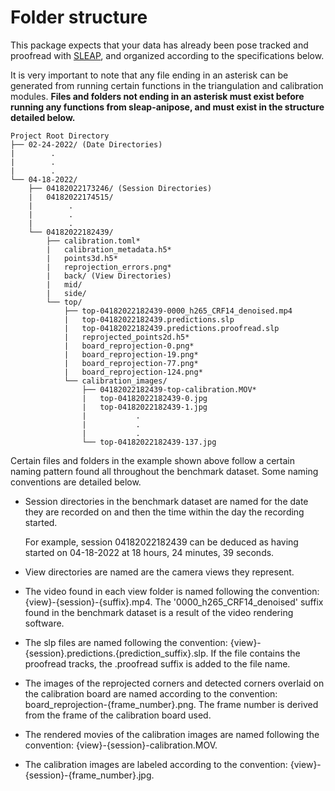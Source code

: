 # Folder structure

This package expects that your data has already been pose tracked and proofread with
[SLEAP](https://sleap.ai), and organized according to the specifications below.

It is very important to note that any file ending in an asterisk can be generated from running certain functions in the triangulation and calibration modules. 
**Files and folders not ending in an asterisk must exist before running any functions from sleap-anipose, and must exist in the structure detailed below.** 

```
Project Root Directory
├── 02-24-2022/ (Date Directories)
|        .
|        .
|        .
└── 04-18-2022/
    ├── 04182022173246/ (Session Directories)
    |   04182022174515/
    |        .
    |        .
    |        .
    └── 04182022182439/
        ├── calibration.toml*
        |   calibration_metadata.h5* 
        |   points3d.h5*
        |   reprojection_errors.png*
        |   back/ (View Directories)
        |   mid/
        |   side/
        └── top/
            ├── top-04182022182439-0000_h265_CRF14_denoised.mp4
            |   top-04182022182439.predictions.slp
            |   top-04182022182439.predictions.proofread.slp
            |   reprojected_points2d.h5*
            |   board_reprojection-0.png*
            |   board_reprojection-19.png*
            |   board_reprojection-77.png*
            |   board_reprojection-124.png*   
            └── calibration_images/
                ├── 04182022182439-top-calibration.MOV*
                |   top-04182022182439-0.jpg
                |   top-04182022182439-1.jpg
                |           .
                |           .
                |           .
                └── top-04182022182439-137.jpg
```

Certain files and folders in the example shown above follow a certain naming pattern found all throughout the benchmark dataset. Some naming conventions are detailed below.

- Session directories in the benchmark dataset are named for the date they are recorded on and then the time within the day the recording started.

    For example, session 04182022182439 can be deduced as having started on 04-18-2022 at 18 hours, 24 minutes, 39 seconds. 

- View directories are named are the camera views they represent. 

- The video found in each view folder is named following the convention: {view}-{session}-{suffix}.mp4. The '0000_h265_CRF14_denoised' suffix found in the benchmark dataset is a result of the video rendering software.

- The slp files are named following the convention: {view}-{session}.predictions.{prediction_suffix}.slp. If the file contains the proofread tracks, the .proofread suffix is added to the file name. 

- The images of the reprojected corners and detected corners overlaid on the calibration board are named according to the convention: board_reprojection-{frame_number}.png. The frame number is derived from the 
frame of the calibration board used. 

- The rendered movies of the calibration images are named following the convention: {view}-{session}-calibration.MOV.

- The calibration images are labeled according to the convention: {view}-{session}-{frame_number}.jpg. 

